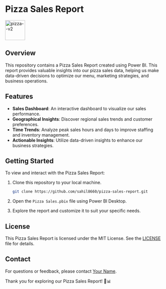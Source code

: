 # Pizza Sales Report

<img width="64" height="64" src="https://img.icons8.com/cotton/64/pizza--v2.png" alt="pizza--v2"/>

## Overview

This repository contains a Pizza Sales Report created using Power BI. This report provides valuable insights into our pizza sales data, helping us make data-driven decisions to optimize our menu, marketing strategies, and business operations.

## Features

- **Sales Dashboard**: An interactive dashboard to visualize our sales performance.
- **Geographical Insights**: Discover regional sales trends and customer preferences.
- **Time Trends**: Analyze peak sales hours and days to improve staffing and inventory management.
- **Actionable Insights**: Utilize data-driven insights to enhance our business strategies.

## Getting Started

To view and interact with the Pizza Sales Report:

1. Clone this repository to your local machine.
   ```bash
   git clone https://github.com/sahil8660/pizza-sales-report.git
   ```

2. Open the `Pizza Sales.pbix` file using Power BI Desktop.

3. Explore the report and customize it to suit your specific needs.


## License

This Pizza Sales Report is licensed under the MIT License. See the [LICENSE](LICENSE) file for details.

## Contact

For questions or feedback, please contact [Your Name](mailto:your.email@example.com).

Thank you for exploring our Pizza Sales Report! 🍕📊

